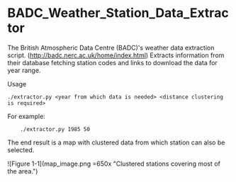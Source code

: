 BADC_Weather_Station_Data_Extractor
====================================

The British Atmospheric Data Centre (BADC)'s weather data extraction script. (http://badc.nerc.ac.uk/home/index.html) Extracts information from their database fetching station codes and links to download the data for year range.

Usage

	./extractor.py <year from which data is needed> <distance clustering is required>

For example:

		./extractor.py 1985 50
		
The end result is a map with clustered data from which station can also be selected.

![Figure 1-1](map_image.png =650x "Clustered stations covering most of the area.")

